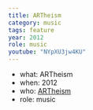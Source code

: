 ```yaml
---
title: ARTheism
category: music
tags: feature
year: 2012
role: music
youtube: "NYpXU3jw4KU"
---
```

* what: ARTheism
* when: 2012
* who: [ARTheism](https://facebook.com/artheism/)
* role: music
